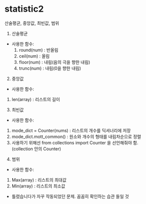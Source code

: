 # statistic2
산술평균, 중앙값, 최빈값, 범위
1. 산술평균
 - 사용한 함수: 
   1) round(num) : 반올림
   2) ceil(num) : 올림
   3) floor(num) : 내림(음의 극을 향한 내림)
   4) trunc(num) : 내림(0을 향한 내림)
   
2. 중앙값
 - 사용한 함수:
  1) len(array) : 리스트의 길이
 
3. 최빈값
 - 사용한 함수:
  1) mode_dict = Counter(nums) : 리스트의 개수를 딕셔너리에 저장
  2) mode_dict.mott_common() : 원소와 개수의 형태를 내림차순으로 정렬
  3) 사용하기 위해선 from collections import Counter 을 선언해줘야 함.(collection 안의 Counter)
 
4. 범위
 - 사용한 함수:
  1) Max(array) : 리스트의 최대값
  2) Min(array) : 리스트의 최소값
  
 
- 틀렸습니다가 자꾸 작동되었던 문제. 꼼꼼히 확인하는 습관 들일 것
